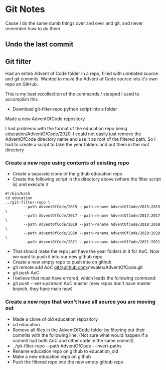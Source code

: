 # Git Notes

Cause I do the same dumb things over and over and git, and never remember how
to do them

## Undo the last commit

## Git filter

Had an entire Advent of Code folder in a repo, filled with unrelated source and
git commits.  Wanted to move the Advent of Code source into it's own repo on
GitHub.

This is my best recollection of the commands / stepped I used to accomplish this.

* Download git-filter-repo python script into a folder

Made a new AdventOfCode repository

I had problems with the format of the education repo being education/AdventOfCode/2020.
I could not easily just remove the AdventOfCode directory name and use it as
root of the filtered path.  So I had to create a script to take the year folders
and put them in the root directory

### Create a new repo using contents of existing repo

* Create a separate clone of the github education repo
* Create the following script in the directory above (where the filter script is)
  and execute it

```
#!/bin/bash
cd education
../git-filter-repo \
        --path AdventOfCode/2015 --path-rename AdventOfCode/2015:2015 \
        --path AdventOfCode/2017 --path-rename AdventOfCode/2017:2017 \
        --path AdventOfCode/2019 --path-rename AdventOfCode/2019:2019 \
        --path AdventOfCode/2020 --path-rename AdventOfCode/2020:2020 \
        --path AdventOfCode/2021 --path-rename AdventOfCode/2021:2021
```

* That should make the repo just have the year folders in it for AoC.  Now we want
  to push it into our new github repo
* Create a new empty repo to push into on github
* git remote add AoC git@github.com:mwales/AdventOfCode.git
* git push AoC
* I believe that must have errored, which leads the following command:
* git push --set-upstream AoC master (new repos don't have master branch, they have main now)

### Create a new repo that won't have all source you are moving out

* Made a clone of old education repository
* cd education
* Remove all files in the AdventOfCode folder by filtering out their commits with
  the following line.  (Not sure what would happen if a commit had both AoC and
  other code in the same commit)
* ../git-filter-repo --path AdventOfCode --invert-paths
* Rename education repo on github to education_old
* Make a new education repo on github
* Push the filtered repo into the new empty github repo
